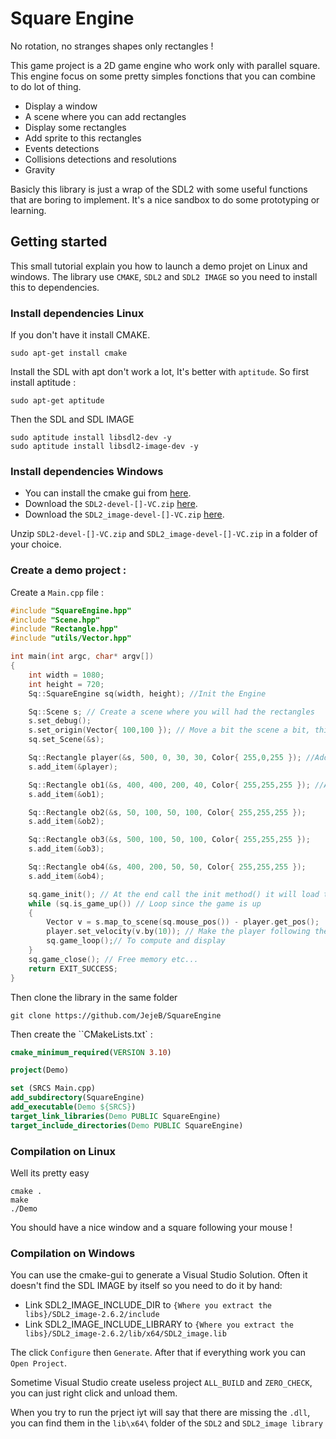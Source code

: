 # Square Engine

No rotation, no stranges shapes only rectangles !

This game project is a 2D game engine who work only with parallel square. 
This engine focus on some pretty simples fonctions that you can combine to do lot of thing.
- Display a window
- A scene where you can add rectangles
- Display some rectangles 
- Add sprite to this rectangles
- Events detections
- Collisions detections and resolutions
- Gravity

Basicly this library is just a wrap of the SDL2 with some useful functions that are boring to implement. 
It's a nice sandbox to do some prototyping or learning.

## Getting started
This small tutorial explain you how to launch a demo projet on Linux and windows. 
The library use `CMAKE`, `SDL2` and `SDL2 IMAGE` so you need to install this to dependencies.

### Install dependencies Linux

If you don't have it install CMAKE.

```
sudo apt-get install cmake
```

Install the SDL with apt don't work a lot, It's better with `aptitude`. So first install aptitude :

```
sudo apt-get aptitude
```

Then the SDL and SDL IMAGE

```
sudo aptitude install libsdl2-dev -y
sudo aptitude install libsdl2-image-dev -y
```

### Install dependencies Windows

- You can install the cmake gui from [here](https://cmake.org/download/).
- Download the `SDL2-devel-[]-VC.zip` [here](https://github.com/libsdl-org/SDL/releases).
- Download the `SDL2_image-devel-[]-VC.zip` [here](https://github.com/libsdl-org/SDL_image/releases).

Unzip `SDL2-devel-[]-VC.zip` and `SDL2_image-devel-[]-VC.zip` in a folder of your choice.

### Create a demo project :

Create a `Main.cpp` file :

``` c++
#include "SquareEngine.hpp"
#include "Scene.hpp"
#include "Rectangle.hpp"
#include "utils/Vector.hpp"

int main(int argc, char* argv[])
{
    int width = 1080;
    int height = 720;
    Sq::SquareEngine sq(width, height); //Init the Engine

    Sq::Scene s; // Create a scene where you will had the rectangles
    s.set_debug();
    s.set_origin(Vector{ 100,100 }); // Move a bit the scene a bit, this can be use to had a camera system
    sq.set_Scene(&s);

    Sq::Rectangle player(&s, 500, 0, 30, 30, Color{ 255,0,255 }); //Add a pink rectangle
    s.add_item(&player);

    Sq::Rectangle ob1(&s, 400, 400, 200, 40, Color{ 255,255,255 }); //And somes obstacles
    s.add_item(&ob1);

    Sq::Rectangle ob2(&s, 50, 100, 50, 100, Color{ 255,255,255 });
    s.add_item(&ob2);

    Sq::Rectangle ob3(&s, 500, 100, 50, 100, Color{ 255,255,255 });
    s.add_item(&ob3);

    Sq::Rectangle ob4(&s, 400, 200, 50, 50, Color{ 255,255,255 });
    s.add_item(&ob4);

    sq.game_init(); // At the end call the init method() it will load the sprites if there are somes
    while (sq.is_game_up()) // Loop since the game is up
    {
        Vector v = s.map_to_scene(sq.mouse_pos()) - player.get_pos();
        player.set_velocity(v.by(10)); // Make the player following the mouse
        sq.game_loop();// To compute and display
    }
    sq.game_close(); // Free memory etc...
    return EXIT_SUCCESS;
}
```

Then clone the library in the same folder

```
git clone https://github.com/JejeB/SquareEngine
```

Then create the ``CMakeLists.txt` :

```cmake
cmake_minimum_required(VERSION 3.10)

project(Demo)

set (SRCS Main.cpp)
add_subdirectory(SquareEngine)
add_executable(Demo ${SRCS})
target_link_libraries(Demo PUBLIC SquareEngine)
target_include_directories(Demo PUBLIC SquareEngine)
```

### Compilation on Linux

Well its pretty easy

```
cmake .
make
./Demo
```

You should have a nice window and a square following your mouse !

### Compilation on Windows

You can use the cmake-gui to generate a Visual Studio Solution. Often it doesn't find the SDL IMAGE by itself so you need to do it by hand:
- Link SDL2_IMAGE_INCLUDE_DIR to `{Where you extract the libs}/SDL2_image-2.6.2/include`
- Link SDL2_IMAGE_INCLUDE_LIBRARY to `{Where you extract the libs}/SDL2_image-2.6.2/lib/x64/SDL2_image.lib`

The click `Configure` then `Generate`. After that if everything work you can `Open Project`. 

Sometime Visual Studio create useless project `ALL_BUILD` and `ZERO_CHECK`, you can just right click and unload them.

When you try to run the prject iyt will say that there are missing the `.dll`, you can find them in the `lib\x64\` folder of the `SDL2` and `SDL2_image library` 


 
